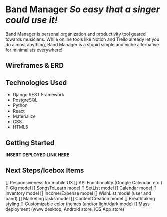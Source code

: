 # Band Manager *So easy that a singer could use it!*
Band Manager is personal organization and productivity tool geared towards musicians. While online tools like Notion and Trello already let you do almost anything, Band Manager is a stupid simple and niche alternative for minimalists everywhere!

## Wireframes & ERD


## Technologies Used
- Django REST Framework
- PostgreSQL
- Python
- React
- Materialize
- CSS
- HTML5

## Getting Started
**INSERT DEPLOYED LINK HERE**

## Next Steps/Icebox Items
[] Responsiveness for mobile UX
[] API Functionality (Google Calendar, etc.)
[] Gig model
[] SongsToLearn model
[] SetList model
[] Calendar model
[] Inventory model
[] Income/Expense model
[] WishList model (user and band)
[] MarketingTasks model
[] ContentCreation model
[] Breathtaking styling
[] Customizable color themes (and/or light/dark mode)
[] Mass deployment (www desktop, Android store, iOS App store)